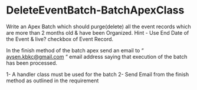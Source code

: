 # DeleteEventBatch-BatchApexClass


Write an Apex Batch which should purge(delete) all the event records which are more than 2
months old & have been Organized. Hint - Use End Date of the Event & live? checkbox of Event Record.

In the finish method of the batch apex send an email to “ aysen.kbkc@gmail.com “ email address saying that
execution of the batch has been processed.

1- A handler class must be used for the batch
2- Send Email from the finish method as outlined in the requirement
